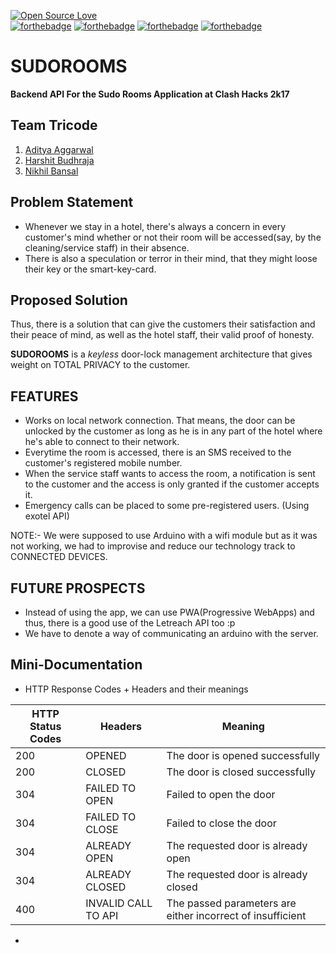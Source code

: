 [![Open Source Love](https://badges.frapsoft.com/os/v2/open-source.svg?v=102)](https://github.com/ellerbrock/open-source-badge/)<br>
[![forthebadge](http://forthebadge.com/badges/uses-git.svg)](http://forthebadge.com)
[![forthebadge](http://forthebadge.com/badges/built-by-developers.svg)](http://forthebadge.com)
[![forthebadge](http://forthebadge.com/badges/built-with-love.svg)](http://forthebadge.com)
[![forthebadge](http://forthebadge.com/badges/built-with-swag.svg)](http://forthebadge.com)
# SUDOROOMS
**Backend API For the Sudo Rooms Application at Clash Hacks 2k17**

## Team Tricode

1. [Aditya Aggarwal](https://github.com/the-cybersapien/)
2. [Harshit Budhraja](https://github.com/harshitbudhraja/)
3. [Nikhil Bansal](https://github.com/nikhilbansal97/)

## **Problem Statement**

* Whenever we stay in a hotel, there's always a concern in every customer's mind whether or not their room will be accessed(say, by the cleaning/service staff) in their absence.
* There is also a speculation or terror in their mind, that they might loose their key or the smart-key-card.

## **Proposed Solution**

Thus, there is a solution that can give the customers their satisfaction and their peace of mind, as well as the hotel staff, their valid proof of honesty.

**SUDOROOMS** is a *keyless* door-lock management architecture that gives weight on TOTAL PRIVACY to the customer.

## **FEATURES**

* Works on local network connection. That means, the door can be unlocked by the customer as long as he is in any part of the hotel where he's able to connect to their network.
* Everytime the room is accessed, there is an SMS received to the customer's registered mobile number.
* When the service staff wants to access the room, a notification is sent to the customer and the access is only granted if the customer accepts it.
* Emergency calls can be placed to some pre-registered users. (Using exotel API)

NOTE:- We were supposed to use Arduino with a wifi module but as it was not working, we had to improvise and reduce our technology track to CONNECTED DEVICES.

## **FUTURE PROSPECTS**

* Instead of using the app, we can use PWA(Progressive WebApps) and thus, there is a good use of the Letreach API too :p
* We have to denote a way of communicating an arduino with the server.

## Mini-Documentation

* HTTP Response Codes + Headers and their meanings

| HTTP Status Codes | Headers             | Meaning                                                    |
|-------------------|---------------------|------------------------------------------------------------|
| 200               | OPENED              | The door is opened successfully                            |
| 200               | CLOSED              | The door is closed successfully                            |
| 304               | FAILED TO OPEN      | Failed to open the door                                    |
| 304               | FAILED TO CLOSE     | Failed to close the door                                   |
| 304               | ALREADY OPEN        | The requested door is already open                         |
| 304               | ALREADY CLOSED      | The requested door is already closed                       |
| 400               | INVALID CALL TO API | The passed parameters are either incorrect of insufficient |

* 

